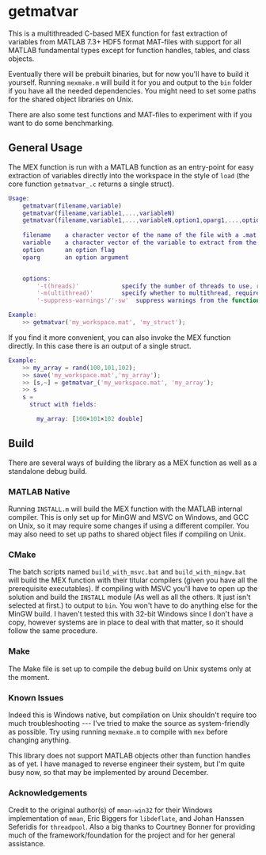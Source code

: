 # getmatvar

This is a multithreaded C-based MEX function for fast extraction of variables from MATLAB 7.3+ HDF5 format MAT-files with support for all MATLAB fundamental types except for function handles, tables, and class objects.

Eventually there will be prebuilt binaries, but for now you'll have to build it yourself. Running `mexmake.m` will build it for you and output to the `bin` folder if you have all the needed dependencies. You might need to set some paths for the shared object libraries on Unix.

There are also some test functions and MAT-files to experiment with if you want to do some benchmarking.

## General Usage
The MEX function is run with a MATLAB function as an entry-point for easy extraction of variables directly into the workspace in the style of `load` (the core function `getmatvar_.c` returns a single struct).

```matlab
Usage:  
	getmatvar(filename,variable)
	getmatvar(filename,variable1,...,variableN)
	getmatvar(filename,variable1,...,variableN,option1,oparg1,...,optionM,opargM)
		
	filename	a character vector of the name of the file with a .mat extension
	variable	a character vector of the variable to extract from the 
	option		an option flag
	oparg		an option argument


	options:
		'-t(hreads)'			specify the number of threads to use, requires an integer oparg
		'-m(ultithread)'		specify whether to multithread, requires a boolean oparg
		'-suppress-warnings'/'-sw'	suppress warnings from the function, no oparg

Example:
	>> getmatvar('my_workspace.mat', 'my_struct');
```

If you find it more convenient, you can also invoke the MEX function directly. In this case there is an output of a single struct.

```matlab
Example:
	>> my_array = rand(100,101,102);
	>> save('my_workspace.mat','my_array');
	>> [s,~] = getmatvar_('my_workspace.mat', 'my_array');
	>> s
	s = 
  	  struct with fields:

	    my_array: [100×101×102 double]

```

## Build

There are several ways of building the library as a MEX function as well as a standalone debug build.

### MATLAB Native
Running `INSTALL.m` will build the MEX function with the MATLAB internal compiler. This is only set up for MinGW and MSVC on Windows, and GCC on Unix, so it may require some changes if using a different compiler. You may also need to set up paths to shared object files if compiling on Unix.

### CMake
The batch scripts named `build_with_msvc.bat` and `build_with_mingw.bat` will build the MEX function with their titular compilers (given you have all the prerequisite executables). If compiling with MSVC you'll have to open up the solution and build the `INSTALL` module (As well as all the others. It just isn't selected at first.) to output to `bin`. You won't have to do anything else for the MinGW build. I haven't tested this with 32-bit Windows since I don't have a copy, however systems are in place to deal with that matter, so it should follow the same procedure.

### Make

The Make file is set up to compile the debug build on Unix systems only at the moment.

### Known Issues

Indeed this is Windows native, but compilation on Unix shouldn't require too much troubleshooting --- I've tried to make the source as system-friendly as possible. Try using running `mexmake.m` to compile with `mex` before changing anything.

This library does not support MATLAB objects other than function handles as of yet. I have managed to reverse engineer their system, but I'm quite busy now, so that may be implemented by around December.

### Acknowledgements

Credit to the original author(s) of `mman-win32` for their Windows implementation of `mman`, Eric Biggers for `libdeflate`, and Johan Hanssen Seferidis for `threadpool`. Also a big thanks to Courtney Bonner for providing much of the framework/foundation for the project and for her general assistance.
